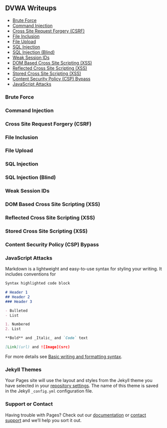 ## DVWA Writeups



- [Brute Force](#brute-force)
- [Command Injection]()
- [Cross Site Request Forgery (CSRF)]()
- [File Inclusion]()
- [File Upload]()
- [SQL Injection]()
- [SQL Injection (Blind)]()
- [Weak Session IDs]()
- [DOM Based Cross Site Scripting (XSS)]()
- [Reflected Cross Site Scripting (XSS)]()
- [Stored Cross Site Scripting (XSS)]()
- [Content Security Policy (CSP) Bypass]()
- [JavaScript Attacks]()


### Brute Force
### Command Injection
### Cross Site Request Forgery (CSRF)
### File Inclusion
### File Upload
### SQL Injection
### SQL Injection (Blind)
### Weak Session IDs
### DOM Based Cross Site Scripting (XSS)
### Reflected Cross Site Scripting (XSS)
### Stored Cross Site Scripting (XSS)
### Content Security Policy (CSP) Bypass
### JavaScript Attacks


Markdown is a lightweight and easy-to-use syntax for styling your writing. It includes conventions for

```markdown
Syntax highlighted code block

# Header 1
## Header 2
### Header 3

- Bulleted
- List

1. Numbered
2. List

**Bold** and _Italic_ and `Code` text

[Link](url) and ![Image](src)
```

For more details see [Basic writing and formatting syntax](https://docs.github.com/en/github/writing-on-github/getting-started-with-writing-and-formatting-on-github/basic-writing-and-formatting-syntax).

### Jekyll Themes

Your Pages site will use the layout and styles from the Jekyll theme you have selected in your [repository settings](https://github.com/Aftab700/DVWA-Writeup/settings/pages). The name of this theme is saved in the Jekyll `_config.yml` configuration file.

### Support or Contact

Having trouble with Pages? Check out our [documentation](https://docs.github.com/categories/github-pages-basics/) or [contact support](https://support.github.com/contact) and we’ll help you sort it out.
